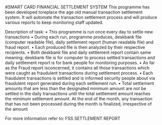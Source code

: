 #SMART CARD FINANCIAL SETTLEMENT SYSTEM 
 This programme has been developed toreplace the age old manual transaction settlement system. It will automate the transaction 
 settlement process and will produce various reports to keep monitoring staff updated.   

Description of task: 
• This programme is run once every day to settle new transactions 
• During each run, programme produces, deskbank file (computer readable file), daily settlement report (human readable file) and fraud report.
• Each produced file is then analyzed by their respective recipients. 
• Both deskbank file and daily settlement report contain same meaning; deskbank file is for computer to process settled transactions and daily settlement report is for bank people for monitoring purposes.
• As far as the Fraud report isconcerned, it contains all those transactions which were caught as fraudulent transactions during settlement process. 
• Each fraudulent transactions is settled and is informed security people about via fraudulent report generated during each settlement run. 
• Total settlement amounts that are less than the designated minimum amount are not be settled in the daily transactions until the total settlement amount reaches the minimum settlement amount. At the end of the month, 
any transaction that has not been processed during the month is finalized, irrespective of the amount

For more information refer to: FSS SETTLEMENT REPORT
